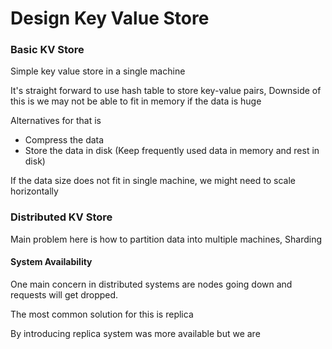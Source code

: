 # Design Key Value Store

### Basic KV Store

Simple key value store in a single machine

It's straight forward to use hash table to store key-value pairs, Downside of this is we may not be able to fit in memory if the data is huge

Alternatives for that is 

* Compress the data
* Store the data in disk (Keep frequently used data in memory and rest in disk)

If the data size does not fit in single machine, we might need to scale horizontally

### Distributed KV Store

Main problem here is how to partition data into multiple machines, Sharding

#### System Availability

One main concern in distributed systems are nodes going down and requests will get dropped.

The most common solution for this is replica

By introducing replica system was more available but we are 
